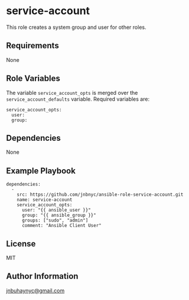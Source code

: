 service-account
=========

This role creates a system group and user for other roles.

Requirements
------------

None

Role Variables
--------------

The variable `service_account_opts` is merged over the `service_account_defaults` variable.
Required variables are:

    service_account_opts:
      user:
      group:

Dependencies
------------

None

Example Playbook
----------------

    dependencies:
      -
        src: https://github.com/jnbnyc/ansible-role-service-account.git
        name: service-account
        service_account_opts:
          user: "{{ ansible_user }}"
          group: "{{ ansible_group }}"
          groups: ["sudo", "admin"]
          comment: "Ansible Client User"

License
-------

MIT

Author Information
------------------

jnbuhaynyc@gmail.com

